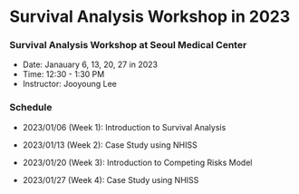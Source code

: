 # Survival Analysis Workshop in 2023

### Survival Analysis Workshop at Seoul Medical Center

* Date: Janauary 6, 13, 20, 27 in 2023
* Time: 12:30 - 1:30 PM
* Instructor: Jooyoung Lee

### Schedule

* 2023/01/06 (Week 1): Introduction to Survival Analysis

* 2023/01/13 (Week 2): Case Study using NHISS

* 2023/01/20 (Week 3): Introduction to Competing Risks Model 

* 2023/01/27 (Week 4): Case Study using NHISS



